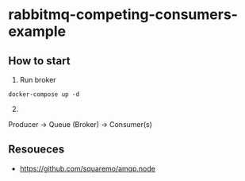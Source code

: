 # rabbitmq-competing-consumers-example

## How to start
1. Run broker

```
docker-compose up -d
```

2. 
Producer -> Queue (Broker) -> Consumer(s)


## Resoueces
- https://github.com/squaremo/amqp.node
